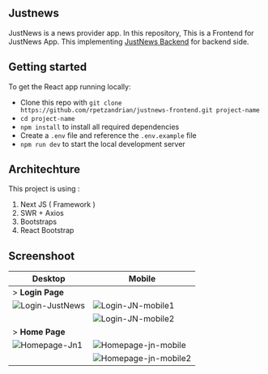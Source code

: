 ## Justnews

JustNews is a news provider app. In this repository, This is a Frontend for JustNews App. This implementing [JustNews Backend](https://github.com/rpetzandrian/justnews-backend) for backend side.

## Getting started

To get the React app running locally:

* Clone this repo with `git clone https://github.com/rpetzandrian/justnews-frontend.git project-name`
* `cd project-name`
* `npm install` to install all required dependencies
* Create a `.env` file and reference the `.env.example` file
* `npm run dev` to start the local development server

## Architechture

This project is using :
1. Next JS ( Framework )
2. SWR + Axios
3. Bootstraps
4. React Bootstrap

## Screenshoot

| Desktop  | Mobile |
| - | - |
|> **Login Page**|
| ![Login-JustNews](https://user-images.githubusercontent.com/74188254/121775071-938ae200-cbaf-11eb-9108-ef42d4ec865c.png)  | ![Login-JN-mobile1](https://user-images.githubusercontent.com/74188254/121775085-aac9cf80-cbaf-11eb-9ba0-8db7775b5a20.png) |
|   | ![Login-JN-mobile2](https://user-images.githubusercontent.com/74188254/121775078-a1d8fe00-cbaf-11eb-847e-35f240a7c2bb.png)
|> **Home Page**|
| ![Homepage-Jn1](https://user-images.githubusercontent.com/74188254/121775104-d3ea6000-cbaf-11eb-91db-1a2186515b2f.png) | ![Homepage-jn-mobile](https://user-images.githubusercontent.com/74188254/121775116-e1074f00-cbaf-11eb-9c73-27ddf15f78e7.png) |
|   | ![Homepage-jn-mobile2](https://user-images.githubusercontent.com/74188254/121775135-f7150f80-cbaf-11eb-81e2-ec690dd87a13.png) |

